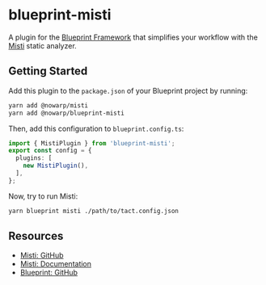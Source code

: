 # blueprint-misti

A plugin for the [Blueprint Framework](https://github.com/ton-org/blueprint/) that simplifies your workflow with the [Misti](https://nowarp.github.io/tools/misti/) static analyzer.

## Getting Started

Add this plugin to the `package.json` of your Blueprint project by running:
```bash
yarn add @nowarp/misti
yarn add @nowarp/blueprint-misti
```

Then, add this configuration to `blueprint.config.ts`:
```ts
import { MistiPlugin } from 'blueprint-misti';
export const config = {
  plugins: [
    new MistiPlugin(),
  ],
};
```

Now, try to run Misti:
```bash
yarn blueprint misti ./path/to/tact.config.json
```

## Resources
* [Misti: GitHub](https://github.com/nowarp/misti)
* [Misti: Documentation](https://nowarp.github.io/tools/misti/)
* [Blueprint: GitHub](https://github.com/ton-org/blueprint)
